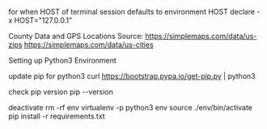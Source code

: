 for when HOST of terminal session defaults to environment HOST
declare -x HOST="127.0.0.1"

County Data and GPS Locations Source:
https://simplemaps.com/data/us-zips
https://simplemaps.com/data/us-cities

Setting up Python3 Environment

update pip for python3
curl https://bootstrap.pypa.io/get-pip.py | python3

check pip version
pip --version

deactivate 
rm -rf env
virtualenv -p python3 env
source ./env/bin/activate
pip install -r requirements.txt